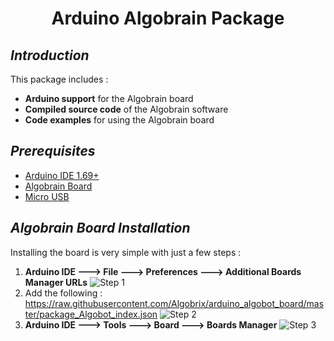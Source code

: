 <h1 align="center"> Arduino Algobrain Package</h1>

## *Introduction*
This package includes :

 - **Arduino support** for the Algobrain board
 - **Compiled source code** of the Algobrain software
 - **Code examples** for using the Algobrain board
## *Prerequisites*
 - [Arduino IDE 1.69+](https://www.arduino.cc)
 - [Algobrain Board](http://www.algobrix.com/)
 - [Micro USB](https://www.amazon.com/s?k=Micro%20USB)
## *Algobrain Board Installation*
Installing the board is very simple with just a few steps :
1. **Arduino IDE ---> File ---> Preferences ---> Additional Boards Manager URLs**
![Step 1](https://i.imgur.com/gLPYp0q.png)
2. Add the following :
https://raw.githubusercontent.com/Algobrix/arduino_algobot_board/master/package_Algobot_index.json
![Step 2](https://i.imgur.com/tk5hSfY.png)
3. **Arduino IDE ---> Tools ---> Board ---> Boards Manager**
![Step 3](https://i.imgur.com/aEKIZ74.png)
